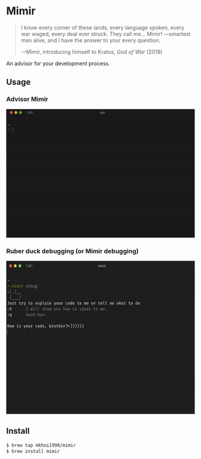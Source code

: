 # Mimir

> I know every corner of these lands, every language spoken, every war waged, every deal ever struck. They call me… Mimir! —smartest man alive, and I have the answer to your every question.
> 
> -–Mimir, introducing himself to Kratos, *God of War* (2018)

An advisor for your development process.

## Usage

### Advisor Mimir  
![advise](media/advise.gif)

### Ruber duck debugging (or Mimir debugging)  
<img src="media/debug.png" alt="debug" width="600" height="410">

## Install

```
$ brew tap mkhoi1998/mimir
$ brew install mimir
```